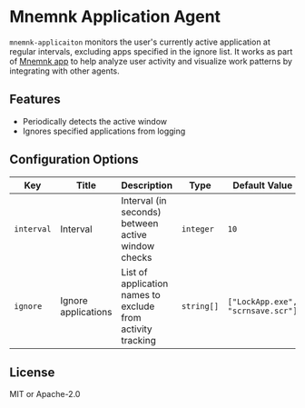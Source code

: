 # Mnemnk Application Agent

`mnemnk-applicaiton` monitors the user's currently active application at regular intervals, excluding apps specified in the ignore list. It works as part of [Mnemnk app](https://github.com/mnemnk/mnemnk-app/) to help analyze user activity and visualize work patterns by integrating with other agents.

## Features

- Periodically detects the active window
- Ignores specified applications from logging

## Configuration Options

| Key        | Title               | Description                                                  | Type       | Default Value                          |
|------------|---------------------|--------------------------------------------------------------|------------|----------------------------------------|
| `interval` | Interval            | Interval (in seconds) between active window checks           | `integer`  | `10`                                   |
| `ignore`   | Ignore applications | List of application names to exclude from activity tracking  | `string[]` | `["LockApp.exe", "scrnsave.scr"]`      |

## License

MIT or Apache-2.0
